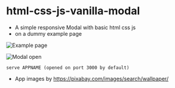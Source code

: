 # html-css-js-vanilla-modal
- A simple responsive Modal with basic html css js
- on a dummy example page

![Example page](./app-showcase/showcase_00.png)

![Modal open](./app-showcase/showcase_01.png)

`serve APPNAME (opened on port 3000 by default)`

- App images by https://pixabay.com/images/search/wallpaper/

